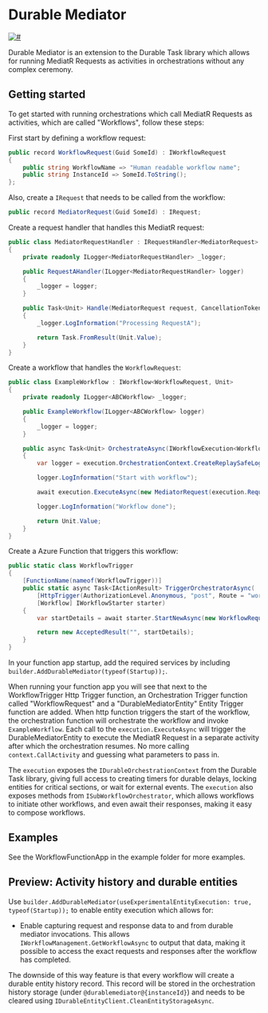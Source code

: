 # Durable Mediator

[![#](https://img.shields.io/nuget/v/DurableMediator?style=flat-square)](https://www.nuget.org/packages/DurableMediator)

Durable Mediator is an extension to the Durable Task library which allows for running MediatR Requests as activities in orchestrations without any complex ceremony.

## Getting started

To get started with running orchestrations which call MediatR Requests as activities, which are called "Workflows", follow these steps:

First start by defining a workflow request:

```c#
public record WorkflowRequest(Guid SomeId) : IWorkflowRequest
{
    public string WorkflowName => "Human readable workflow name";
    public string InstanceId => SomeId.ToString();
};
```

Also, create a `IRequest` that needs to be called from the workflow:

```c#
public record MediatorRequest(Guid SomeId) : IRequest;
```

Create a request handler that handles this MediatR request:

```c#
public class MediatorRequestHandler : IRequestHandler<MediatorRequest>
{
    private readonly ILogger<MediatorRequestHandler> _logger;

    public RequestAHandler(ILogger<MediatorRequestHandler> logger)
    {
        _logger = logger;
    }

    public Task<Unit> Handle(MediatorRequest request, CancellationToken cancellationToken)
    {
        _logger.LogInformation("Processing RequestA");

        return Task.FromResult(Unit.Value);
    }
}

```

Create a workflow that handles the `WorkflowRequest`:

```c#
public class ExampleWorkflow : IWorkflow<WorkflowRequest, Unit>
{
    private readonly ILogger<ABCWorkflow> _logger;

    public ExampleWorkflow(ILogger<ABCWorkflow> logger) 
    {
        _logger = logger;
    }

    public async Task<Unit> OrchestrateAsync(IWorkflowExecution<WorkflowRequest> execution)
    {
        var logger = execution.OrchestrationContext.CreateReplaySafeLogger(_logger);

        logger.LogInformation("Start with workflow");

        await execution.ExecuteAsync(new MediatorRequest(execution.Request.SomeId));

        logger.LogInformation("Workflow done");

        return Unit.Value;
    }
}
```

Create a Azure Function that triggers this workflow:

```c#
public static class WorkflowTrigger
{
    [FunctionName(nameof(WorkflowTrigger))]
    public static async Task<IActionResult> TriggerOrchestratorAsync(
        [HttpTrigger(AuthorizationLevel.Anonymous, "post", Route = "workflow")] HttpRequestMessage req,
        [Workflow] IWorkflowStarter starter)
    {
        var startDetails = await starter.StartNewAsync(new WorkflowRequest(Guid.NewGuid()));

        return new AcceptedResult("", startDetails);
    }
}
```

In your function app startup, add the required services by including `builder.AddDurableMediator(typeof(Startup));`.

When running your function app you will see that next to the WorkflowTrigger Http Trigger function, an 
Orchestration Trigger function called "WorkflowRequest" and a "DurableMediatorEntity" Entity Trigger 
function are added. When http function triggers the start of the workflow, the orchestration function 
will orchestrate the workflow and invoke `ExampleWorkflow`. Each call to the `execution.ExecuteAsync` 
will trigger the DurableMediatorEntity to execute the MediatR Request in a separate activity after which 
the orchestration resumes. No more calling `context.CallActivity` and guessing what parameters to pass in.

The `execution` exposes the `IDurableOrchestrationContext` from the Durable Task library, giving full access 
to creating timers for durable delays, locking entities for critical sections, or wait for external events. 
The `execution` also exposes methods from `ISubWorkflowOrchestrator`, which allows workflows to initiate other workflows,
and even await their responses, making it easy to compose workflows. 

## Examples

See the WorkflowFunctionApp in the example folder for more examples.

## Preview: Activity history and durable entities

Use `builder.AddDurableMediator(useExperimentalEntityExecution: true, typeof(Startup));` to enable entity execution
which allows for:

- Enable capturing request and response data to and from durable mediator invocations. This allows 
`IWorkflowManagement.GetWorkflowAsync` to output that data, making it possible to access the exact requests 
and responses after the workflow has completed.

The downside of this way feature is that every workflow will create a durable entity history record. This record
will be stored in the orchestration history storage (under `@durablemediator@{instanceId}`) and needs to be cleared
using `IDurableEntityClient.CleanEntityStorageAsync`.
